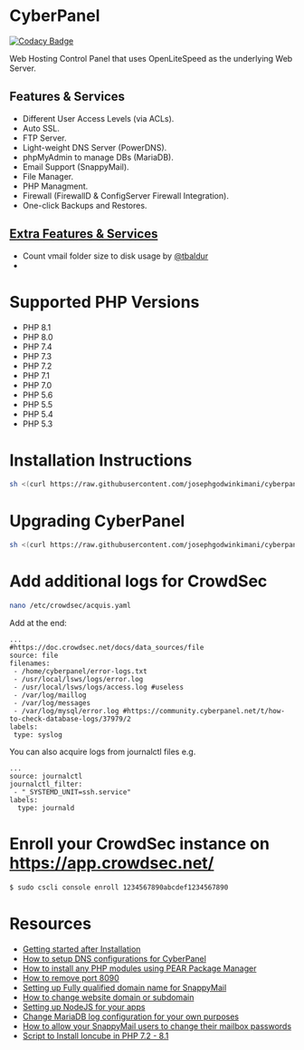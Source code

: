 # CyberPanel

[![Codacy Badge](https://app.codacy.com/project/badge/Grade/04d6ab6bb42c45739ef98c172bb466d2)](https://www.codacy.com/gh/josephgodwinkimani/cyberpanel/dashboard?utm_source=github.com&amp;utm_medium=referral&amp;utm_content=josephgodwinkimani/cyberpanel&amp;utm_campaign=Badge_Grade)

Web Hosting Control Panel that uses OpenLiteSpeed as the underlying Web Server.

## Features & Services

* Different User Access Levels (via ACLs).
* Auto SSL.
* FTP Server.
* Light-weight DNS Server (PowerDNS).
* phpMyAdmin to manage DBs (MariaDB).
* Email Support (SnappyMail).
* File Manager.
* PHP Managment.
* Firewall (FirewallD & ConfigServer Firewall Integration).
* One-click Backups and Restores.

## [Extra Features & Services](https://github.com/josephgodwinkimani/cyberpanel/blob/main/CHANGELOG.MD)

* Count vmail folder size to disk usage by [@tbaldur](https://github.com/tbaldur)
* 

# Supported PHP Versions

* PHP 8.1
* PHP 8.0
* PHP 7.4
* PHP 7.3
* PHP 7.2
* PHP 7.1
* PHP 7.0
* PHP 5.6
* PHP 5.5
* PHP 5.4
* PHP 5.3


# Installation Instructions


```bash
sh <(curl https://raw.githubusercontent.com/josephgodwinkimani/cyberpanel/main/install.sh || wget -O - https://raw.githubusercontent.com/josephgodwinkimani/cyberpanel/main/install.sh)
```

# Upgrading CyberPanel


```bash
sh <(curl https://raw.githubusercontent.com/josephgodwinkimani/cyberpanel/main/preUpgrade.sh || wget -O - https://raw.githubusercontent.com/josephgodwinkimani/cyberpanel/main/preUpgrade.sh)
```

# Add additional logs for CrowdSec

```bash
nano /etc/crowdsec/acquis.yaml
```
Add at the end:

```
...
#https://doc.crowdsec.net/docs/data_sources/file
source: file
filenames:
 - /home/cyberpanel/error-logs.txt
 - /usr/local/lsws/logs/error.log
 - /usr/local/lsws/logs/access.log #useless
 - /var/log/maillog
 - /var/log/messages
 - /var/log/mysql/error.log #https://community.cyberpanel.net/t/how-to-check-database-logs/37979/2
labels:
 type: syslog
 ```

You can also acquire logs from journalctl files e.g.

```
...
source: journalctl
journalctl_filter:
 - "_SYSTEMD_UNIT=ssh.service"
labels:
  type: journald
 ```

# Enroll your CrowdSec instance on https://app.crowdsec.net/

```bash
$ sudo cscli console enroll 1234567890abcdef1234567890
```

# Resources

* [Getting started after Installation](https://community.cyberpanel.net/t/cant-access-website-show-cyberpanel-installed-page/38018/2)
* [How to setup DNS configurations for CyberPanel](https://community.cyberpanel.net/t/tutorial-how-to-setup-dns-configurations-for-cyberpanel/38094)
* [How to install any PHP modules using PEAR Package Manager](https://community.cyberpanel.net/t/tutorial-how-to-install-any-php-modules-using-pear-package-manager/37785)
* [How to remove port 8090](https://community.cyberpanel.net/t/how-to-remove-port-8090-from-cyberpanel/30648)
* [Setting up Fully qualified domain name for SnappyMail](https://community.cyberpanel.net/t/tutorial-setting-up-fully-qualified-domain-name-for-snappymail/37898)
* [How to change website domain or subdomain](https://community.cyberpanel.net/t/tutorial-how-to-change-website-domain-or-subdomain/37917)
* [Setting up NodeJS for your apps](https://community.cyberpanel.net/t/deploy-nodejs-app-doesnnt-work/36389/2)
* [Change MariaDB log configuration for your own purposes](https://community.cyberpanel.net/t/how-to-check-database-logs/37979/2)
* [How to allow your SnappyMail users to change their mailbox passwords](https://community.cyberpanel.net/t/tutorial-how-to-allow-your-snappymail-users-to-change-their-mailbox-passwords/38084)
* [Script to Install Ioncube in PHP 7.2 - 8.1](https://community.cyberpanel.net/t/how-to-install-ioncube-loader-extension-on-php-8-1/38145/2)
